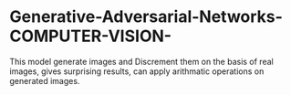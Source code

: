 # Generative-Adversarial-Networks-COMPUTER-VISION-
This model generate images and Discrement them on the basis of real images, gives surprising results, can apply arithmatic operations on generated images.
